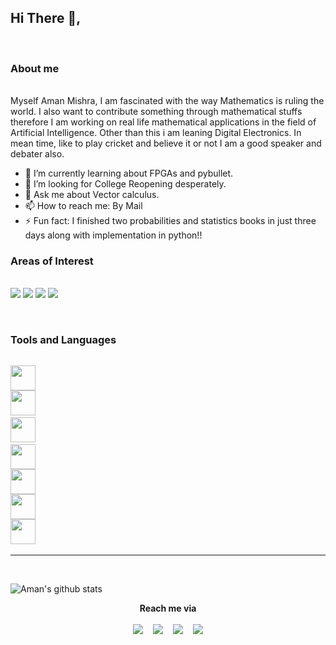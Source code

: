 
## Hi There 👋,
</br>

### About me
</br>
Myself Aman Mishra, I am fascinated with the way Mathematics is ruling the world. I also want to contribute something through mathematical stuffs therefore I am working on real life mathematical applications in the field of Artificial Intelligence. Other than this i am leaning Digital Electronics. In mean time, like to play cricket and believe it or not I am a good speaker and debater also. 
</br>

- 🌱 I’m currently learning about FPGAs and pybullet.
- 👯 I’m looking for College Reopening desperately. 
- 💬 Ask me about Vector calculus.
- 📫 How to reach me: By Mail 
- ⚡ Fun fact: I finished two probabilities and statistics books in just three days along with implementation in python!!

### Areas of Interest

<p  <br><br>
     <img src="https://img.shields.io/badge/Core Mathematics-blueviolet">
    <img src="https://img.shields.io/badge/Robotics-blueviolet">
    <img src="https://img.shields.io/badge/Deep Learning-Computer Vision-blue">
    <img src="https://img.shields.io/badge/Reinforcement Learning-important">
    
</p>

<br>

### Tools and Languages
<code>
<img src="https://encrypted-tbn0.gstatic.com/images?q=tbn:ANd9GcQ72CIAMHyYY9YTuJjVV4nh12t1vnSan4bfiURrShKfuKvGd7sj7dao7r9Ngyjrc1x8pWM&usqp=CAU" width="40" height="40" />
<img src="https://www.tensorflow.org/resources/images/tf-logo-card-16x9.png" width="40" height="40" /> 
<img src="https://encrypted-tbn0.gstatic.com/images?q=tbn:ANd9GcQxiCP3Ms3TQrWd-detRepBx7zuDAj5eKeI9gMjPWk5AOBz7-ohP8LbIZTpb0bx2mjv0c4&usqp=CAU" width="40" height="40" /> 
<img src="https://cdn.icon-icons.com/icons2/2699/PNG/512/opencv_logo_icon_170888.png" width="40" height="40" />
<img src="https://gym.openai.com/assets/dist/home/header/home-icon-54c30e2345.svg" width="40" height="40" />
<img src="https://encrypted-tbn0.gstatic.com/images?q=tbn:ANd9GcT8ttyADGIdgiNJLZOHmPDcAgswJQUa4M_xg8cp1cxXpMh4TpG44xUJxPwKllwRPmIjIsM&usqp=CAU" width="40" height="40" />
<img src="https://encrypted-tbn0.gstatic.com/images?q=tbn:ANd9GcSwBdkdstwoTak-rTwCZPXW8lj1vWhAh8sCuA&usqp=CAU" width="40" height="40" /> 
</code><hr/>


<br>

![Aman's github stats](https://github-readme-stats.vercel.app/api?username=Amshra267&show_icons=true&theme=tokyonight&count_private=true&show_icons=true)



<p align=center><b>Reach me via</b>
    <br><br>
    <a href="https://www.facebook.com/Amshra267" target="_blank"><img src="https://cdn1.iconfinder.com/data/icons/logotypes/32/square-facebook-32.png"></a>&nbsp;&nbsp;&nbsp;
    <a href="https://www.instagram.com/amanmishra 1909/" target="_blank"><img src="https://cdn4.iconfinder.com/data/icons/social-media-2146/512/25_social-32.png"></a>&nbsp;&nbsp;&nbsp;
    <a href="https://www.linkedin.com/in/aman-mishra-a0b7881aa" target="_blank"><img src="https://cdn1.iconfinder.com/data/icons/logotypes/32/square-linkedin-32.png"></a>&nbsp;&nbsp;&nbsp;
    <a href="https://twitter.com/Amshra267" target="_blank"><img src="https://cdn3.iconfinder.com/data/icons/capsocial-round/500/twitter-32.png"></a>
</p>

